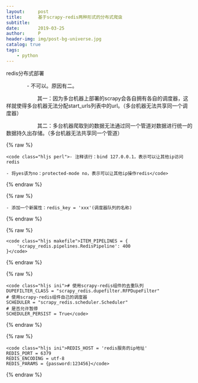 ```yaml
---
layout:     post
title:      基于scrapy-redis两种形式的分布式爬虫
subtitle:   
date:       2019-03-25
author:     P
header-img: img/post-bg-universe.jpg
catalog: true
tags:
    - python
---
```

redis分布式部署

　　　　- 不可以。原因有二。

　　　　　　其一：因为多台机器上部署的scrapy会各自拥有各自的调度器，这样就使得多台机器无法分配start_urls列表中的url。（多台机器无法共享同一个调度器）

　　　　　　其二：多台机器爬取到的数据无法通过同一个管道对数据进行统一的数据持久出存储。（多台机器无法共享同一个管道）

{% raw %}
```
<code class="hljs perl">- 注释该行：bind 127.0.0.1，表示可以让其他ip访问redis

- 将yes该为no：protected-mode no，表示可以让其他ip操作redis</code>
```
{% endraw %}

{% raw %}
```
- 添加一个新属性：redis_key = 'xxx'(调度器队列的名称)
```
{% endraw %}

{% raw %}
```
<code class="hljs makefile">ITEM_PIPELINES = {
    'scrapy_redis.pipelines.RedisPipeline': 400
}</code>
```
{% endraw %}

{% raw %}
```
<code class="hljs ini"># 使用scrapy-redis组件的去重队列
DUPEFILTER_CLASS = "scrapy_redis.dupefilter.RFPDupeFilter"
# 使用scrapy-redis组件自己的调度器
SCHEDULER = "scrapy_redis.scheduler.Scheduler"
# 是否允许暂停
SCHEDULER_PERSIST = True</code>
```
{% endraw %}

{% raw %}
```
<code class="hljs ini">REDIS_HOST = 'redis服务的ip地址'
REDIS_PORT = 6379
REDIS_ENCODING = utf-8
REDIS_PARAMS = {password:123456}</code>
```
{% endraw %}
